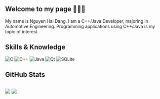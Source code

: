 ## Welcome to my page 👋👋👋
My name is Nguyen Hai Dang. I am a C++/Java Developer, majoring in Automotive Engineering. Programming applications using C++/Java is my topic of interest.<br>
## Skills & Knowledge
![C](https://img.shields.io/badge/c-%2300599C.svg?style=for-the-badge&logo=c&logoColor=white) ![C++](https://img.shields.io/badge/c++-%2300599C.svg?style=for-the-badge&logo=c%2B%2B&logoColor=white) ![Java](https://img.shields.io/badge/java-%23ED8B00.svg?style=for-the-badge&logo=java&logoColor=white) ![Qt](https://img.shields.io/badge/Qt-%23217346.svg?style=for-the-badge&logo=Qt&logoColor=white) ![SQLite](https://img.shields.io/badge/sqlite-%2307405e.svg?style=for-the-badge&logo=sqlite&logoColor=white)
## GitHub Stats
![](https://github-readme-stats.vercel.app/api?username=nguyenhaidang01&theme=radical&hide_border=false&include_all_commits=false&count_private=false)
![](https://github-readme-stats.vercel.app/api/top-langs/?username=nguyenhaidang01&theme=radical&hide_border=false&include_all_commits=false&count_private=false&layout=compact)
---
